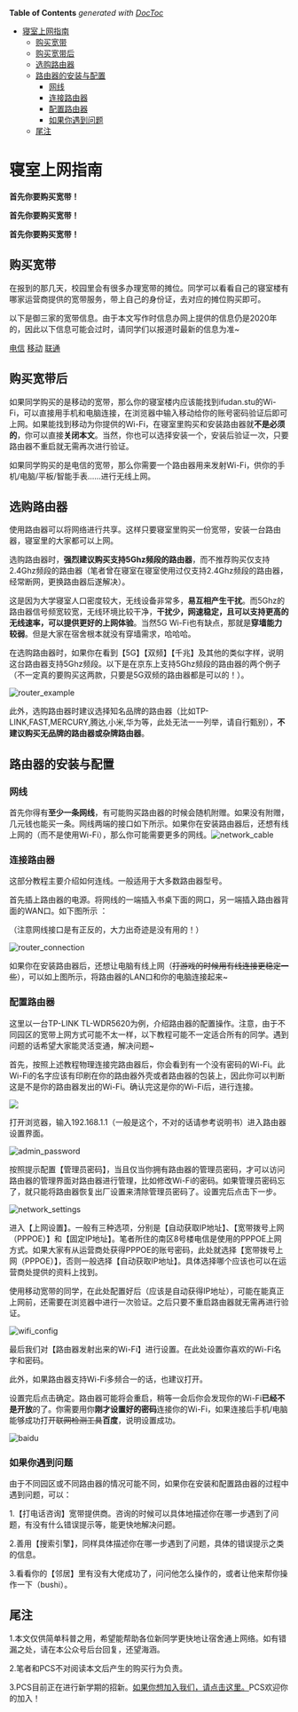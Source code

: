 <!-- START doctoc generated TOC please keep comment here to allow auto update -->
<!-- DON'T EDIT THIS SECTION, INSTEAD RE-RUN doctoc TO UPDATE -->
**Table of Contents**  *generated with [DocToc](https://github.com/thlorenz/doctoc)*

- [寝室上网指南](#%E5%AF%9D%E5%AE%A4%E4%B8%8A%E7%BD%91%E6%8C%87%E5%8D%97)
  - [购买宽带](#%E8%B4%AD%E4%B9%B0%E5%AE%BD%E5%B8%A6)
  - [购买宽带后](#%E8%B4%AD%E4%B9%B0%E5%AE%BD%E5%B8%A6%E5%90%8E)
  - [选购路由器](#%E9%80%89%E8%B4%AD%E8%B7%AF%E7%94%B1%E5%99%A8)
  - [路由器的安装与配置](#%E8%B7%AF%E7%94%B1%E5%99%A8%E7%9A%84%E5%AE%89%E8%A3%85%E4%B8%8E%E9%85%8D%E7%BD%AE)
    - [网线](#%E7%BD%91%E7%BA%BF)
    - [连接路由器](#%E8%BF%9E%E6%8E%A5%E8%B7%AF%E7%94%B1%E5%99%A8)
    - [配置路由器](#%E9%85%8D%E7%BD%AE%E8%B7%AF%E7%94%B1%E5%99%A8)
    - [如果你遇到问题](#%E5%A6%82%E6%9E%9C%E4%BD%A0%E9%81%87%E5%88%B0%E9%97%AE%E9%A2%98)
  - [尾注](#%E5%B0%BE%E6%B3%A8)

<!-- END doctoc generated TOC please keep comment here to allow auto update -->

# 寝室上网指南

**首先你要购买宽带！**

**首先你要购买宽带！**

**首先你要购买宽带！**

## 购买宽带

在报到的那几天，校园里会有很多办理宽带的摊位。同学可以看看自己的寝室楼有哪家运营商提供的宽带服务，带上自己的身份证，去对应的摊位购买即可。

以下是御三家的宽带信息。由于本文写作时信息办网上提供的信息仍是2020年的，因此以下信息可能会过时，请同学们以报道时最新的信息为准~

[电信](http://www.ecampus.fudan.edu.cn/2329/list.htm) [移动](http://www.ecampus.fudan.edu.cn/2337/list.htm) [联通](http://www.ecampus.fudan.edu.cn/2333/list.htm)

## 购买宽带后

如果同学购买的是移动的宽带，那么你的寝室楼内应该能找到ifudan.stu的Wi-Fi，可以直接用手机和电脑连接，在浏览器中输入移动给你的账号密码验证后即可上网。如果能找到移动为你提供的Wi-Fi，在寝室里购买和安装路由器就**不是必须的**，你可以直接**关闭本文**。当然，你也可以选择安装一个，安装后验证一次，只要路由器不重启就无需再次进行验证。

如果同学购买的是电信的宽带，那么你需要一个路由器用来发射Wi-Fi，供你的手机/电脑/平板/智能手表......进行无线上网。

## 选购路由器

使用路由器可以将网络进行共享。这样只要寝室里购买一份宽带，安装一台路由器，寝室里的大家都可以上网。

选购路由器时，**强烈建议购买支持5Ghz频段的路由器**，而不推荐购买仅支持2.4Ghz频段的路由器（笔者曾在寝室在寝室使用过仅支持2.4Ghz频段的路由器，经常断网，更换路由器后遂解决）。

这是因为大学寝室人口密度较大，无线设备非常多，**易互相产生干扰**。而5Ghz的路由器信号频宽较宽，无线环境比较干净，**干扰少，网速稳定，且可以支持更高的无线速率，可以提供更好的上网体验**。当然5G Wi-Fi也有缺点，那就是**穿墙能力较弱**。但是大家在宿舍根本就没有穿墙需求，哈哈哈。

在选购路由器时，如果你在看到【5G】【双频】【千兆】及其他的类似字样，说明这台路由器支持5Ghz频段。以下是在京东上支持5Ghz频段的路由器的两个例子（不一定真的要购买这两款，只要是5G双频的路由器都是可以的！）。

![router_example](./pictures/router_example.png)

此外，选购路由器时建议选择知名品牌的路由器（比如TP-LINK,FAST,MERCURY,腾达,小米,华为等，此处无法一一列举，请自行甄别），**不建议购买无品牌的路由器或杂牌路由器**。

## 路由器的安装与配置

### 网线

首先你得有**至少一条网线**，有可能购买路由器的时候会随机附赠。如果没有附赠，几元钱也能买一条。网线两端的接口如下所示。如果你在安装路由器后，还想有线上网的（而不是使用Wi-Fi），那么你可能需要更多的网线。![network_cable](./pictures/network_cable.jpg)

### 连接路由器

这部分教程主要介绍如何连线。一般适用于大多数路由器型号。

首先插上路由器的电源。将网线的一端插入书桌下面的网口，另一端插入路由器背面的WAN口。如下图所示 ：

（注意网线接口是有正反的，大力出奇迹是没有用的！）

![router_connection](./pictures/router_connection.jpg)

如果你在安装路由器后，还想让电脑有线上网（~~打游戏的时候用有线连接更稳定一些~~），可以如上图所示，将路由器的LAN口和你的电脑连接起来~

### 配置路由器

这里以一台TP-LINK TL-WDR5620为例，介绍路由器的配置操作。注意，由于不同园区的宽带上网方式可能不太一样，以下教程可能不一定适合所有的同学。遇到问题的话希望大家能灵活变通，解决问题~

首先，按照上述教程物理连接完路由器后，你会看到有一个没有密码的Wi-Fi。此Wi-Fi的名字应该有印刷在你的路由器外壳或者路由器的包装上，因此你可以判断这是不是你的路由器发出的Wi-Fi。确认完这是你的Wi-Fi后，进行连接。

![](./pictures/open_wifi.png)

打开浏览器，输入192.168.1.1（一般是这个，不对的话请参考说明书）进入路由器设置界面。

![admin_password](./pictures/admin_password.png)

按照提示配置【管理员密码】，当且仅当你拥有路由器的管理员密码，才可以访问路由器的管理界面对路由器进行管理，比如修改Wi-Fi的密码。如果管理员密码忘了，就只能将路由器恢复出厂设置来清除管理员密码了。设置完后点击下一步。

![network_settings](./pictures/network_settings.png)

进入【上网设置】。一般有三种选项，分别是【自动获取IP地址】、【宽带拨号上网（PPPOE）】和【固定IP地址】。笔者所住的南区8号楼电信是使用的PPPOE上网方式。如果大家有从运营商处获得PPPOE的账号密码，此处就选择【宽带拨号上网（PPPOE）】，否则一般选择【自动获取IP地址】。具体选择哪个应该也可以在运营商处提供的资料上找到。

使用移动宽带的同学，在此处配置好后（应该是自动获得IP地址），可能在能真正上网前，还需要在浏览器中进行一次验证。之后只要不重启路由器就无需再进行验证。

![wifi_config](./pictures/wifi_config.png)

最后我们对【路由器发射出来的Wi-Fi】进行设置。在此处设置你喜欢的Wi-Fi名字和密码。

此外，如果路由器支持Wi-Fi多频合一的话，也建议打开。

设置完后点击确定。路由器可能将会重启，稍等一会后你会发现你的Wi-Fi**已经不是开放**的了。你需要用你**刚才设置好的密码**连接你的Wi-Fi，如果连接后手机/电脑能够成功打开~~联网检测工具~~**百度**，说明设置成功。

![baidu](./pictures/baidu.png)

### 如果你遇到问题

由于不同园区或不同路由器的情况可能不同，如果你在安装和配置路由器的过程中遇到问题，可以：

1.【打电话咨询】宽带提供商。咨询的时候可以具体地描述你在哪一步遇到了问题，有没有什么错误提示等，能更快地解决问题。

2.善用【搜索引擎】，同样具体描述你在哪一步遇到了问题，具体的错误提示之类的信息。

3.看看你的【邻居】里有没有大佬成功了，问问他怎么操作的，或者让他来帮你操作一下（bushi）。

## 尾注

1.本文仅供简单科普之用，希望能帮助各位新同学更快地让宿舍通上网络。如有错漏之处，请在本公众号后台回复，还望海涵。

2.笔者和PCS不对阅读本文后产生的购买行为负责。

3.PCS目前正在进行新学期的招新。[如果你想加入我们，请点击这里。](http://mp.weixin.qq.com/s?__biz=MjM5MTAyNTcwOQ==&mid=2649712845&idx=1&sn=19b84328b89775132e3dda6ef0de4151&chksm=bea0178f89d79e99614114060475eaacb3483963eb8df18a19982a0ff7d895c9bf754260b139&scene=21#wechat_redirect)PCS欢迎你的加入！